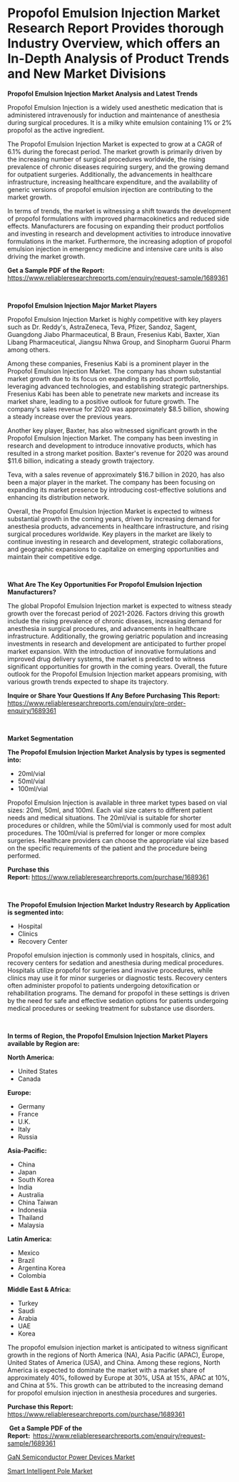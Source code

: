 <p><h1>Propofol Emulsion Injection Market Research Report Provides thorough Industry Overview, which offers an In-Depth Analysis of Product Trends and New Market Divisions</h1></p><p><strong>Propofol Emulsion Injection Market Analysis and Latest Trends</strong></p>
<p><p>Propofol Emulsion Injection is a widely used anesthetic medication that is administered intravenously for induction and maintenance of anesthesia during surgical procedures. It is a milky white emulsion containing 1% or 2% propofol as the active ingredient.</p><p>The Propofol Emulsion Injection Market is expected to grow at a CAGR of 6.1% during the forecast period. The market growth is primarily driven by the increasing number of surgical procedures worldwide, the rising prevalence of chronic diseases requiring surgery, and the growing demand for outpatient surgeries. Additionally, the advancements in healthcare infrastructure, increasing healthcare expenditure, and the availability of generic versions of propofol emulsion injection are contributing to the market growth.</p><p>In terms of trends, the market is witnessing a shift towards the development of propofol formulations with improved pharmacokinetics and reduced side effects. Manufacturers are focusing on expanding their product portfolios and investing in research and development activities to introduce innovative formulations in the market. Furthermore, the increasing adoption of propofol emulsion injection in emergency medicine and intensive care units is also driving the market growth.</p></p>
<p><strong>Get a Sample PDF of the Report:&nbsp;</strong> <a href="https://www.reliableresearchreports.com/enquiry/request-sample/1689361">https://www.reliableresearchreports.com/enquiry/request-sample/1689361</a></p>
<p>&nbsp;</p>
<p><strong>Propofol Emulsion Injection Major Market Players</strong></p>
<p><p>Propofol Emulsion Injection Market is highly competitive with key players such as Dr. Reddy's, AstraZeneca, Teva, Pfizer, Sandoz, Sagent, Guangdong Jiabo Pharmaceutical, B Braun, Fresenius Kabi, Baxter, Xian Libang Pharmaceutical, Jiangsu Nhwa Group, and Sinopharm Guorui Pharm among others.</p><p>Among these companies, Fresenius Kabi is a prominent player in the Propofol Emulsion Injection Market. The company has shown substantial market growth due to its focus on expanding its product portfolio, leveraging advanced technologies, and establishing strategic partnerships. Fresenius Kabi has been able to penetrate new markets and increase its market share, leading to a positive outlook for future growth. The company's sales revenue for 2020 was approximately $8.5 billion, showing a steady increase over the previous years.</p><p>Another key player, Baxter, has also witnessed significant growth in the Propofol Emulsion Injection Market. The company has been investing in research and development to introduce innovative products, which has resulted in a strong market position. Baxter's revenue for 2020 was around $11.6 billion, indicating a steady growth trajectory.</p><p>Teva, with a sales revenue of approximately $16.7 billion in 2020, has also been a major player in the market. The company has been focusing on expanding its market presence by introducing cost-effective solutions and enhancing its distribution network.</p><p>Overall, the Propofol Emulsion Injection Market is expected to witness substantial growth in the coming years, driven by increasing demand for anesthesia products, advancements in healthcare infrastructure, and rising surgical procedures worldwide. Key players in the market are likely to continue investing in research and development, strategic collaborations, and geographic expansions to capitalize on emerging opportunities and maintain their competitive edge.</p></p>
<p>&nbsp;</p>
<p><strong>What Are The Key Opportunities For Propofol Emulsion Injection Manufacturers?</strong></p>
<p><p>The global Propofol Emulsion Injection market is expected to witness steady growth over the forecast period of 2021-2026. Factors driving this growth include the rising prevalence of chronic diseases, increasing demand for anesthesia in surgical procedures, and advancements in healthcare infrastructure. Additionally, the growing geriatric population and increasing investments in research and development are anticipated to further propel market expansion. With the introduction of innovative formulations and improved drug delivery systems, the market is predicted to witness significant opportunities for growth in the coming years. Overall, the future outlook for the Propofol Emulsion Injection market appears promising, with various growth trends expected to shape its trajectory.</p></p>
<p><strong>Inquire or Share Your Questions If Any Before Purchasing This Report:</strong> <a href="https://www.reliableresearchreports.com/enquiry/pre-order-enquiry/1689361">https://www.reliableresearchreports.com/enquiry/pre-order-enquiry/1689361</a></p>
<p>&nbsp;</p>
<p><strong>Market Segmentation</strong></p>
<p><strong>The Propofol Emulsion Injection Market Analysis by types is segmented into:</strong></p>
<p><ul><li>20ml/vial</li><li>50ml/vial</li><li>100ml/vial</li></ul></p>
<p><p>Propofol Emulsion Injection is available in three market types based on vial sizes: 20ml, 50ml, and 100ml. Each vial size caters to different patient needs and medical situations. The 20ml/vial is suitable for shorter procedures or children, while the 50ml/vial is commonly used for most adult procedures. The 100ml/vial is preferred for longer or more complex surgeries. Healthcare providers can choose the appropriate vial size based on the specific requirements of the patient and the procedure being performed.</p></p>
<p><strong>Purchase this Report:&nbsp;</strong><a href="https://www.reliableresearchreports.com/purchase/1689361">https://www.reliableresearchreports.com/purchase/1689361</a></p>
<p>&nbsp;</p>
<p><strong>The Propofol Emulsion Injection Market Industry Research by Application is segmented into:</strong></p>
<p><ul><li>Hospital</li><li>Clinics</li><li>Recovery Center</li></ul></p>
<p><p>Propofol emulsion injection is commonly used in hospitals, clinics, and recovery centers for sedation and anesthesia during medical procedures. Hospitals utilize propofol for surgeries and invasive procedures, while clinics may use it for minor surgeries or diagnostic tests. Recovery centers often administer propofol to patients undergoing detoxification or rehabilitation programs. The demand for propofol in these settings is driven by the need for safe and effective sedation options for patients undergoing medical procedures or seeking treatment for substance use disorders.</p></p>
<p>&nbsp;</p>
<p><strong>In terms of Region, the Propofol Emulsion Injection Market Players available by Region are:</strong></p>
<p>
    <p> <strong> North America: </strong>
        <ul>
            <li>United States</li>
            <li>Canada</li>
        </ul>
        </p> 
    <p> <strong> Europe: </strong>
        <ul>
            <li>Germany</li>
            <li>France</li>
            <li>U.K.</li>
            <li>Italy</li>
            <li>Russia</li>
        </ul>
        </p> 
    <p> <strong> Asia-Pacific: </strong>
        <ul>
            <li>China</li>
            <li>Japan</li>
            <li>South Korea</li>
            <li>India</li>
            <li>Australia</li>
            <li>China Taiwan</li>
            <li>Indonesia</li>
            <li>Thailand</li>
            <li>Malaysia</li>
        </ul>
        </p> 
    <p> <strong> Latin America: </strong>
        <ul>
            <li>Mexico</li>
            <li>Brazil</li>
            <li>Argentina Korea</li>
            <li>Colombia</li>
        </ul>
        </p> 
    <p> <strong> Middle East & Africa: </strong>
        <ul>
            <li>Turkey</li>
            <li>Saudi</li>
            <li>Arabia</li>
            <li>UAE</li>
            <li>Korea</li>
        </ul>
    </p>
    </p>
<p><p>The propofol emulsion injection market is anticipated to witness significant growth in the regions of North America (NA), Asia Pacific (APAC), Europe, United States of America (USA), and China. Among these regions, North America is expected to dominate the market with a market share of approximately 40%, followed by Europe at 30%, USA at 15%, APAC at 10%, and China at 5%. This growth can be attributed to the increasing demand for propofol emulsion injection in anesthesia procedures and surgeries.</p></p>
<p><strong>Purchase this Report: </strong><a href="https://www.reliableresearchreports.com/purchase/1689361">https://www.reliableresearchreports.com/purchase/1689361</a></p>
<p>&nbsp;<strong>Get a Sample PDF of the Report:&nbsp;&nbsp;</strong><a href="https://www.reliableresearchreports.com/enquiry/request-sample/1689361">https://www.reliableresearchreports.com/enquiry/request-sample/1689361</a></p>
<p><strong></strong></p>
<p><p><a href="https://issuu.com/reportprime-2/docs/gan-semiconductor-power-devices-market-size-2030.p">GaN Semiconductor Power Devices Market</a></p><p><a href="https://issuu.com/reportprime-2/docs/smart-intelligent-pole-market-size-2030.pptx">Smart Intelligent Pole Market</a></p></p>
